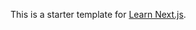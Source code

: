 This is a starter template for [Learn Next.js](https://nextjs.org/learn).

<!-- todo

add update form to update page data
add index with avatar url and other data
add update form to update links
logout button navbar -

add forms
genaral
links
colors

fix update function with object keys 

seperate alert componnet 

photo boarder changeble . 





add update link route

add delete link route


usefetch hook

better save stratergy


`


issues - too many connections persists  -->
